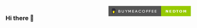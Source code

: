 <div style="width:100%; display: flex; justify-content:space-between;">
	<div style="flex-grow:1;"><h3>Hi there 👋 </h3></div>
	<div style="flex-grow:0;"><a href="https://www.buymeacoffee.com/nedtom"><img src="buymeacoffee.png"></a></div>
</div>

<!--
**Ned-Tom/Ned-Tom** is a ✨ _special_ ✨ repository because its `README.md` (this file) appears on your GitHub profile.

Here are some ideas to get you started:

- 🔭 I’m currently working on ...
- 🌱 I’m currently learning ...
- 👯 I’m looking to collaborate on ...
- 🤔 I’m looking for help with ...
- 💬 Ask me about ...
- 📫 How to reach me: ...
- 😄 Pronouns: ...
- ⚡ Fun fact: ...
-->
